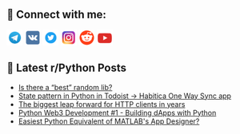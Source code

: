 ## 🔎 Connect with me:
[<img src="https://github.com/bullbesh/bullbesh/blob/main/images/Telegram.png" width="32" height="32" />](https://t.me/bullbesh)
[<img src="https://github.com/bullbesh/bullbesh/blob/main/images/VK.png" width="32" height="32" />](https://vk.com/bullbesh)
[<img src="https://github.com/bullbesh/bullbesh/blob/main/images/Twitter.png" width="32" height="32" />](https://twitter.com/bullbesh1)
[<img src="https://github.com/bullbesh/bullbesh/blob/main/images/Instagram.png" width="32" height="32" />](https://www.instagram.com/bullbesh)
[<img src="https://github.com/bullbesh/bullbesh/blob/main/images/Reddit.png" width="32" height="32" />](https://www.reddit.com/user/bullbesh)
[<img src="https://github.com/bullbesh/bullbesh/blob/main/images/YouTube.png" width="32" height="32" />](https://www.youtube.com/channel/UCtfjRs6uzgq5mfm8S06WTcg)

## 📕 Latest r/Python Posts
<!-- BLOG-POST-LIST:START -->
- [Is there a “best” random lib?](https://www.reddit.com/r/Python/comments/192nm2n/is_there_a_best_random_lib/)
- [State pattern in Python in Todoist -&gt; Habitica One Way Sync app](https://www.reddit.com/r/Python/comments/192iz5b/state_pattern_in_python_in_todoist_habitica_one/)
- [The biggest leap forward for HTTP clients in years](https://www.reddit.com/r/Python/comments/192g9bl/the_biggest_leap_forward_for_http_clients_in_years/)
- [Python Web3 Development #1 - Building dApps with Python](https://www.reddit.com/r/Python/comments/192ewzp/python_web3_development_1_building_dapps_with/)
- [Easiest Python Equivalent of MATLAB&#39;s App Designer?](https://www.reddit.com/r/Python/comments/192e0gj/easiest_python_equivalent_of_matlabs_app_designer/)
<!-- BLOG-POST-LIST:END -->
